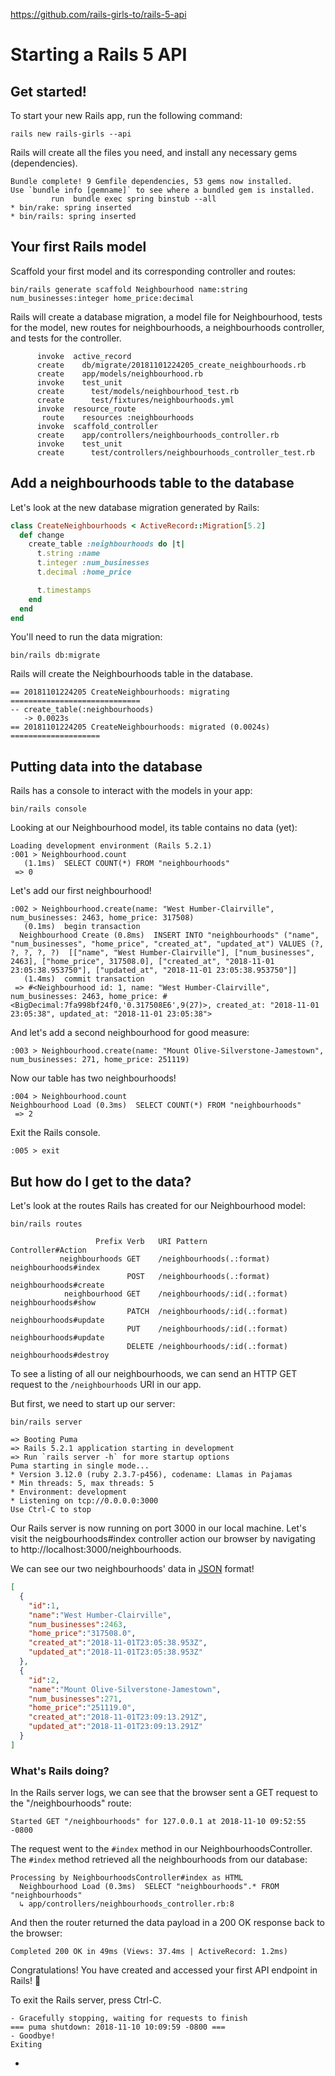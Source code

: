 https://github.com/rails-girls-to/rails-5-api 
# Starting a Rails 5 API

## Get started!

To start your new Rails app, run the following command:
```
rails new rails-girls --api
```

Rails will create all the files you need, and install any necessary gems (dependencies).
```
Bundle complete! 9 Gemfile dependencies, 53 gems now installed.
Use `bundle info [gemname]` to see where a bundled gem is installed.
         run  bundle exec spring binstub --all
* bin/rake: spring inserted
* bin/rails: spring inserted
```

## Your first Rails model

Scaffold your first model and its corresponding controller and routes:
```
bin/rails generate scaffold Neighbourhood name:string num_businesses:integer home_price:decimal
```

Rails will create a database migration, a model file for Neighbourhood, tests for the model,
new routes for neighbourhoods, a neighbourhoods controller, and tests for the controller.
```
      invoke  active_record
      create    db/migrate/20181101224205_create_neighbourhoods.rb
      create    app/models/neighbourhood.rb
      invoke    test_unit
      create      test/models/neighbourhood_test.rb
      create      test/fixtures/neighbourhoods.yml
      invoke  resource_route
       route    resources :neighbourhoods
      invoke  scaffold_controller
      create    app/controllers/neighbourhoods_controller.rb
      invoke    test_unit
      create      test/controllers/neighbourhoods_controller_test.rb
```

## Add a neighbourhoods table to the database

Let's look at the new database migration generated by Rails:
```ruby
class CreateNeighbourhoods < ActiveRecord::Migration[5.2]
  def change
    create_table :neighbourhoods do |t|
      t.string :name
      t.integer :num_businesses
      t.decimal :home_price

      t.timestamps
    end
  end
end
```

You'll need to run the data migration:
```
bin/rails db:migrate
```

Rails will create the Neighbourhoods table in the database.
```
== 20181101224205 CreateNeighbourhoods: migrating =============================
-- create_table(:neighbourhoods)
   -> 0.0023s
== 20181101224205 CreateNeighbourhoods: migrated (0.0024s) ====================
```

## Putting data into the database

Rails has a console to interact with the models in your app:
```
bin/rails console
```

Looking at our Neighbourhood model, its table contains no data (yet):
```
Loading development environment (Rails 5.2.1)
:001 > Neighbourhood.count
   (1.1ms)  SELECT COUNT(*) FROM "neighbourhoods"
 => 0
```

Let's add our first neighbourhood!
```
:002 > Neighbourhood.create(name: "West Humber-Clairville", num_businesses: 2463, home_price: 317508)
   (0.1ms)  begin transaction
  Neighbourhood Create (0.8ms)  INSERT INTO "neighbourhoods" ("name", "num_businesses", "home_price", "created_at", "updated_at") VALUES (?, ?, ?, ?, ?)  [["name", "West Humber-Clairville"], ["num_businesses", 2463], ["home_price", 317508.0], ["created_at", "2018-11-01 23:05:38.953750"], ["updated_at", "2018-11-01 23:05:38.953750"]]
   (1.4ms)  commit transaction
 => #<Neighbourhood id: 1, name: "West Humber-Clairville", num_businesses: 2463, home_price: #<BigDecimal:7fa998bf24f0,'0.317508E6',9(27)>, created_at: "2018-11-01 23:05:38", updated_at: "2018-11-01 23:05:38">
```

And let's add a second neighbourhood for good measure:
```
:003 > Neighbourhood.create(name: "Mount Olive-Silverstone-Jamestown", num_businesses: 271, home_price: 251119)
```

Now our table has two neighbourhoods!
```
:004 > Neighbourhood.count
Neighbourhood Load (0.3ms)  SELECT COUNT(*) FROM "neighbourhoods"
 => 2
```

Exit the Rails console.
```
:005 > exit
```

## But how do I get to the data?

Let's look at the routes Rails has created for our Neighbourhood model:
```
bin/rails routes
```

```
                   Prefix Verb   URI Pattern                                   Controller#Action
           neighbourhoods GET    /neighbourhoods(.:format)                     neighbourhoods#index
                          POST   /neighbourhoods(.:format)                     neighbourhoods#create
            neighbourhood GET    /neighbourhoods/:id(.:format)                 neighbourhoods#show
                          PATCH  /neighbourhoods/:id(.:format)                 neighbourhoods#update
                          PUT    /neighbourhoods/:id(.:format)                 neighbourhoods#update
                          DELETE /neighbourhoods/:id(.:format)                 neighbourhoods#destroy
```

To see a listing of all our neighbourhoods, we can send an HTTP GET request to
the `/neighbourhoods` URI in our app.

But first, we need to start up our server:
```
bin/rails server
```

```
=> Booting Puma
=> Rails 5.2.1 application starting in development
=> Run `rails server -h` for more startup options
Puma starting in single mode...
* Version 3.12.0 (ruby 2.3.7-p456), codename: Llamas in Pajamas
* Min threads: 5, max threads: 5
* Environment: development
* Listening on tcp://0.0.0.0:3000
Use Ctrl-C to stop
```

Our Rails server is now running on port 3000 in our local machine. Let's visit the neigbourhoods#index
controller action our browser by navigating to http://localhost:3000/neighbourhoods.

We can see our two neighbourhoods' data in [JSON] format!
```json
[
  {
    "id":1,
    "name":"West Humber-Clairville",
    "num_businesses":2463,
    "home_price":"317508.0",
    "created_at":"2018-11-01T23:05:38.953Z",
    "updated_at":"2018-11-01T23:05:38.953Z"
  },
  {
    "id":2,
    "name":"Mount Olive-Silverstone-Jamestown",
    "num_businesses":271,
    "home_price":"251119.0",
    "created_at":"2018-11-01T23:09:13.291Z",
    "updated_at":"2018-11-01T23:09:13.291Z"
  }
]
```

### What's Rails doing?

In the Rails server logs, we can see that the browser sent a GET request to the "/neighbourhoods" route:
```
Started GET "/neighbourhoods" for 127.0.0.1 at 2018-11-10 09:52:55 -0800
```

The request went to the `#index` method in our NeighbourhoodsController. The `#index` method retrieved all
the neighbourhoods from our database:
```
Processing by NeighbourhoodsController#index as HTML
  Neighbourhood Load (0.3ms)  SELECT "neighbourhoods".* FROM "neighbourhoods"
  ↳ app/controllers/neighbourhoods_controller.rb:8
```

And then the router returned the data payload in a 200 OK response back to the browser:
```
Completed 200 OK in 49ms (Views: 37.4ms | ActiveRecord: 1.2ms)
```

Congratulations! You have created and accessed your first API endpoint in Rails! 🎉

To exit the Rails server, press Ctrl-C.
```
- Gracefully stopping, waiting for requests to finish
=== puma shutdown: 2018-11-10 10:09:59 -0800 ===
- Goodbye!
Exiting
```

* [JSON]: https://developer.mozilla.org/en-US/docs/Web/JavaScript/Reference/Global_Objects/JSON
